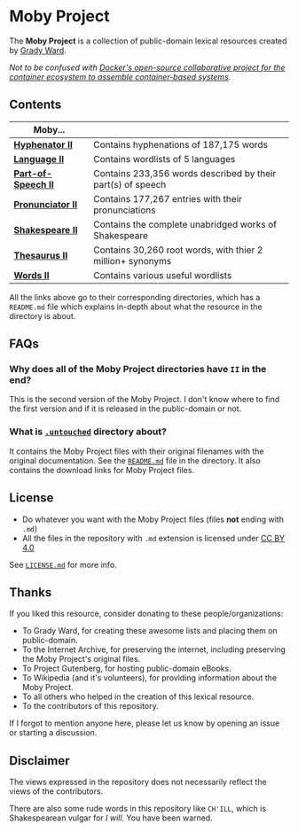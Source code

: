 # Moby Project
The **Moby Project** is a collection of public-domain lexical resources created by [Grady Ward](https://en.wikipedia.org/wiki/Grady_Ward).

*Not to be confused with [Docker's open-source collaborative project for the container ecosystem to assemble container-based systems](https://github.com/moby/moby).*

## Contents
| Moby... |  |
|--|--|
| [**Hyphenator II**](https://github.com/elitejake/Moby-Project/tree/main/Moby%20Hyphenator%20II) | Contains hyphenations of 187,175 words |
| [**Language II**](https://github.com/elitejake/Moby-Project/tree/main/Moby%20Language%20II) | Contains wordlists of 5 languages |
| [**Part-of-Speech II**](https://github.com/elitejake/Moby-Project/tree/main/Moby%20Part-of-Speech%20II) | Contains 233,356 words described by their part(s) of speech |
| [**Pronunciator II**](https://github.com/elitejake/Moby-Project/tree/main/Moby%20Pronunciator%20II) | Contains 177,267 entries with their pronunciations |
| [**Shakespeare II**](https://github.com/elitejake/Moby-Project/tree/main/Moby%20Shakespeare) | Contains the complete unabridged works of Shakespeare |
| [**Thesaurus II**](https://github.com/elitejake/Moby-Project/tree/main/Moby%20Thesaurus%20II) | Contains 30,260 root words, with thier 2 million+ synonyms |
| [**Words II**](https://github.com/elitejake/Moby-Project/tree/main/Moby%20Words%20II) | Contains various useful wordlists |

All the links above go to their corresponding directories, which has a `README.md` file which explains in-depth about what the resource in the directory is about.

## FAQs
### Why does all of the Moby Project directories have `II` in the end?
This is the second version of the Moby Project. I don't know where to find the first version and if it is released in the public-domain or not.

### What is [`.untouched`](https://github.com/elitejake/Moby-Project/tree/main/.untouched) directory about?
It contains the Moby Project files with their original filenames with the original documentation.
See the [`README.md`](https://github.com/elitejake/Moby-Project/blob/main/.untouched/README.md) file in the directory. It also contains the download links for Moby Project files.

## License
- Do whatever you want with the Moby Project files (files **not** ending with `.md`)
- All the files in the repository with `.md` extension is licensed under [CC BY 4.0](http://creativecommons.org/licenses/by/4.0/)

See [`LICENSE.md`](https://github.com/elitejake/Moby-Project/blob/main/LICENSE.md) for more info.
## Thanks
If you liked this resource, consider donating to these people/organizations:
- To Grady Ward, for creating these awesome lists and placing them on public-domain.
- To the Internet Archive, for preserving the internet, including preserving the  Moby Project's original files.
- To Project Gutenberg, for hosting public-domain eBooks.
- To Wikipedia (and it's volunteers), for providing information about the Moby Project.
- To all others who helped in the creation of this lexical resource.
- To the contributors of this repository.

If I forgot to mention anyone here, please let us know by opening an issue or starting a discussion.

## Disclaimer
The views expressed in the repository does not necessarily reflect the views of the contributors.

There are also some rude words in this repository like `CH'ILL`, which is Shakespearean vulgar for *I will*.  You have been warned.
